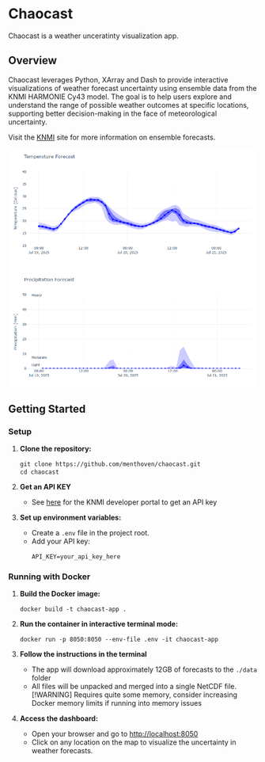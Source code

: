 # Chaocast
Chaocast is a weather unceratinty visualization app.

## Overview
Chaocast leverages Python, XArray and Dash to provide interactive visualizations of weather forecast uncertainty using ensemble data from the KNMI HARMONIE Cy43 model. The goal is to help users explore and understand the range of possible weather outcomes at specific locations, supporting better decision-making in the face of meteorological uncertainty.

Visit the [KNMI](https://www.knmidata.nl/open-data/harmonie#:~:text=KNMI%20gebruikt%20en%20mede-ontwikkelt,hoge%20resolutie%20op%20korte%20afstanden.) site for more information on ensemble forecasts.

<img src="image.png" alt="alt text" width="500"/>



## Getting Started
### Setup
1. **Clone the repository:**
   ```
   git clone https://github.com/menthoven/chaocast.git
   cd chaocast
   ```

2. **Get an API KEY**
    - See [here](https://developer.dataplatform.knmi.nl/open-data-api) for the KNMI developer portal to get an API key
    

2. **Set up environment variables:**
   - Create a `.env` file in the project root.
   - Add your API key:
     ```
     API_KEY=your_api_key_here
     ```

### Running with Docker

1. **Build the Docker image:**
   ```
   docker build -t chaocast-app .
   ```

2. **Run the container in interactive terminal mode:**
   ```
   docker run -p 8050:8050 --env-file .env -it chaocast-app
   ```

3. **Follow the instructions in the terminal**
    - The app will download approximately 12GB of forecasts to the `./data` folder
    - All files will be unpacked and merged into a single NetCDF file.  [!WARNING] Requires quite some memory, consider increasing Docker memory limits if running into memory issues


4. **Access the dashboard:**
   - Open your browser and go to [http://localhost:8050](http://localhost:8050)
   - Click on any location on the map to visualize the uncertainty in weather forecasts.